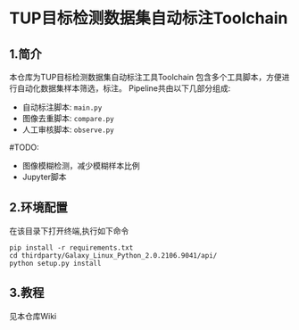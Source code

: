 # TUP目标检测数据集自动标注Toolchain


## 1.简介
本仓库为TUP目标检测数据集自动标注工具Toolchain
包含多个工具脚本，方便进行自动化数据集样本筛选，标注。
Pipeline共由以下几部分组成:
- 自动标注脚本: `main.py`
- 图像去重脚本: `compare.py` 
- 人工审核脚本: `observe.py`

#TODO:
- 图像模糊检测，减少模糊样本比例
- Jupyter脚本
## 2.环境配置
在该目录下打开终端,执行如下命令
   ```shell
   pip install -r requirements.txt
   cd thirdparty/Galaxy_Linux_Python_2.0.2106.9041/api/
   python setup.py install
   ```
## 3.教程
见本仓库Wiki
<!-- 3. 新增分布分析功能，可以对先验数据集角点分布进行分析，便于进一步进行对比。
可在`dataset_cfg.yaml`配置分布分析参数。

4. 执行main.py,具体使用说明请参考--h参数
   ```shell
   cd ../..
   python main.py
   ``` -->
